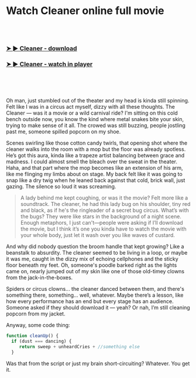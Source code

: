 <h1>Watch Cleaner online full movie</h1>


<br><br>

<h3><a href="https://Jeremys-gueswerdifca1971.github.io/xjdqlsupgd/">➤ ► Cleaner - download</a></h3> 
<h3><a href="https://Jeremys-gueswerdifca1971.github.io/xjdqlsupgd/">➤ ► Cleaner - watch in player</a></h3>


<br><br><br>


Oh man, just stumbled out of the theater and my head is kinda still spinning. Felt like I was in a circus act myself, dizzy with all these thoughts. The Cleaner — was it a movie or a wild carnival ride? I'm sitting on this cold bench outside now, you know the kind where metal snakes bite your skin, trying to make sense of it all. The crowed was still buzzing, people jostling past me, someone spilled popcorn on my shoe.

Scenes swirling like those cotton candy twirls, that opening shot where the cleaner walks into the room with a mop but the floor was already spotless. He’s got this aura, kinda like a trapeze artist balancing between grace and madness. I could almost smell the bleach over the sweat in the theater. Haha, and that part where the mop becomes like an extension of his arm, like me flinging my limbs about on stage. My back felt like it was going to snap like a dry twig when he leaned back against that cold, brick wall, just gazing. The silence so loud it was screaming. 

> A lady behind me kept coughing, or was it the movie? Felt more like a soundtrack. The cleaner, he had this lady bug on his shoulder, tiny red and black, as if he's the ringleader of a secret bug circus. What’s with the bugs? They were like stars in the background of a night scene. Enough metaphors, I just can't—people were asking if I’ll download the movie, but I think it’s one you kinda have to watch the movie with your whole body, just let it wash over you like waves of custard. 

And why did nobody question the broom handle that kept growing? Like a beanstalk to absurdity. The cleaner seemed to be living in a loop, or maybe it was me, caught in the dizzy mix of echoing cellphones and the sticky floor beneath my feet. Oh, someone's poodle barked right as the lights came on, nearly jumped out of my skin like one of those old-timey clowns from the jack-in-the-boxes.

Spiders or circus clowns... the cleaner danced between them, and there's something there, something... well, whatever. Maybe there’s a lesson, like how every performance has an end but every stage has an audience. Someone asked if they should download it — yeah? Or nah, I’m still cleaning popcorn from my jacket. 

Anyway, some code thing: 

```javascript
function cleanUp() {
  if (dust === dancing) {
     return sweep + unheardCries + //something else
  }
```
Was that from the script or just my brain short-circuiting? Whatever. You get it.
